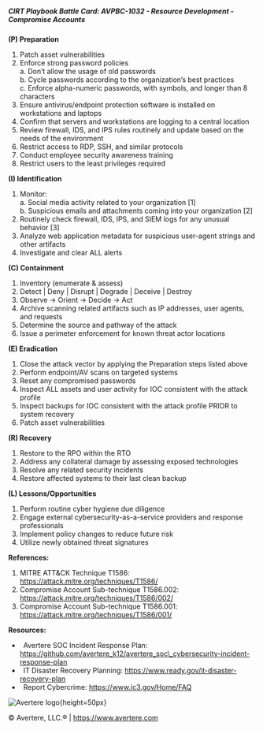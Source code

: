 ##### CIRT Playbook Battle Card: **AVPBC-1032 - Resource Development - Compromise Accounts**

**(P) Preparation**

1.  Patch asset vulnerabilities
2.  Enforce strong password policies  
    a. Don’t allow the usage of old passwords  
    b. Cycle passwords according to the organization’s best practices  
    c. Enforce alpha-numeric passwords, with symbols, and longer than 8 characters
3.  Ensure antivirus/endpoint protection software is installed on workstations and laptops
4.  Confirm that servers and workstations are logging to a central location
5.  Review firewall, IDS, and IPS rules routinely and update based on the needs of the environment
6.  Restrict access to RDP, SSH, and similar protocols
7.  Conduct employee security awareness training
8.  Restrict users to the least privileges required

**(I) Identification**

1.  Monitor:  
    a. Social media activity related to your organization \[1\]  
    b. Suspicious emails and attachments coming into your organization \[2\]
2.  Routinely check firewall, IDS, IPS, and SIEM logs for any unusual behavior \[3\]
3.  Analyze web application metadata for suspicious user-agent strings and other artifacts
4.  Investigate and clear ALL alerts

**(C) Containment**

1.  Inventory (enumerate & assess)
2.  Detect | Deny | Disrupt | Degrade | Deceive | Destroy
3.  Observe -> Orient -> Decide -> Act
4.  Archive scanning related artifacts such as IP addresses, user agents, and requests
5.  Determine the source and pathway of the attack
6.  Issue a perimeter enforcement for known threat actor locations

**(E) Eradication**

1.  Close the attack vector by applying the Preparation steps listed above
2.  Perform endpoint/AV scans on targeted systems
3.  Reset any compromised passwords
4.  Inspect ALL assets and user activity for IOC consistent with the attack profile
5.  Inspect backups for IOC consistent with the attack profile PRIOR to system recovery
6.  Patch asset vulnerabilities

**(R) Recovery**

1.  Restore to the RPO within the RTO
2.  Address any collateral damage by assessing exposed technologies
3.  Resolve any related security incidents
4.  Restore affected systems to their last clean backup

**(L) Lessons/Opportunities**

1.  Perform routine cyber hygiene due diligence
2.  Engage external cybersecurity-as-a-service providers and response professionals
3.  Implement policy changes to reduce future risk
4.  Utilize newly obtained threat signatures

**References:**

1.  MITRE ATT&CK Technique T1586: https://attack.mitre.org/techniques/T1586/
2.  Compromise Account Sub-technique T1586.002: https://attack.mitre.org/techniques/T1586/002/
3.  Compromise Account Sub-technique T1586.001: https://attack.mitre.org/techniques/T1586/001/

**Resources:**

*    Avertere SOC Incident Response Plan: https://github.com/avertere_k12/avertere_soc\_cybersecurity-incident-response-plan
*    IT Disaster Recovery Planning: https://www.ready.gov/it-disaster-recovery-plan
*    Report Cybercrime: https://www.ic3.gov/Home/FAQ

![Avertere logo](https://example.com/averttere-logo.jpg){height=50px}

  
© Avertere, LLC.® | https://www.avertere.com
